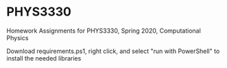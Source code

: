 # PHYS3330
Homework Assignments for PHYS3330, Spring 2020, Computational Physics

Download requirements.ps1, right click, and select "run with PowerShell" to install the needed libraries
